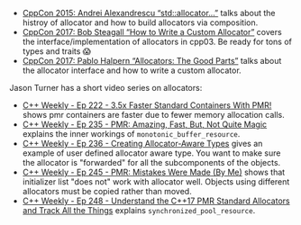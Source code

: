 

- [CppCon 2015: Andrei Alexandrescu “std::allocator...”][1] talks about 
the histroy of allocator and how to build allocators via composition.
- [CppCon 2017: Bob Steagall “How to Write a Custom Allocator”][2] covers 
the interface/implementation of allocators in cpp03. Be ready for tons of types
and traits 😱
- [CppCon 2017: Pablo Halpern “Allocators: The Good Parts”][3] talks about 
the allocator interface and how to write a custom allocator.

Jason Turner has a short video series on allocators:
- [C++ Weekly - Ep 222 - 3.5x Faster Standard Containers With PMR!][4] shows
pmr containers are faster due to fewer memory allocation calls.
- [C++ Weekly - Ep 235 - PMR: Amazing, Fast, But, Not Quite Magic][5] explains
the inner workings of `monotonic_buffer_resource`.
- [C++ Weekly - Ep 236 - Creating Allocator-Aware Types][6] gives an example
of user defined allocator aware type. You want to make sure the allocator 
is "forwarded" for all the subcomponents of the objects.
- [C++ Weekly - Ep 245 - PMR: Mistakes Were Made (By Me)][7] shows that 
initializer list "does not" work with allocator well. Objects using different 
allocators must be copied rather than moved.
- [C++ Weekly - Ep 248 - Understand the C++17 PMR Standard Allocators and Track All the Things][8] explains `synchronized_pool_resource`.

[1]: https://www.youtube.com/watch?v=LIb3L4vKZ7U
[2]: https://www.youtube.com/watch?v=kSWfushlvB8
[3]: https://www.youtube.com/watch?v=v3dz-AKOVL8
[4]: https://www.youtube.com/watch?v=q6A7cKFXjY0
[5]: https://www.youtube.com/watch?v=vXJ1dwJ9QkI
[6]: https://www.youtube.com/watch?v=2LAsqp7UrNs
[7]: https://www.youtube.com/watch?v=6BLlIj2QoT8
[8]: https://www.youtube.com/watch?v=Zt0q3OEeuB0
